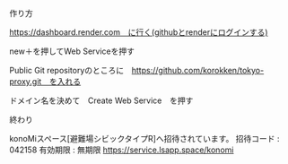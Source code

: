 作り方






https://dashboard.render.com　に行く(githubとrenderにログインする)







new＋を押してWeb Serviceを押す







Public Git repositoryのところに　https://github.com/korokken/tokyo-proxy.git　を入れる







ドメイン名を決めて　Create Web Service　を押す







終わり







konoMiスペース[避難場シビックタイプR]へ招待されています。
招待コード : 042158
有効期限 : 無期限
https://service.lsapp.space/konomi

